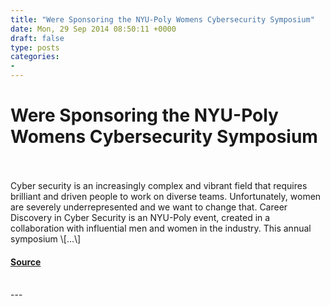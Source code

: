 ```yaml
---
title: "Were Sponsoring the NYU-Poly Womens Cybersecurity Symposium"
date: Mon, 29 Sep 2014 08:50:11 +0000
draft: false
type: posts
categories: 
- 
---
```

# Were Sponsoring the NYU-Poly Womens Cybersecurity Symposium

<br/>

<br/>
Cyber security is an increasingly complex and vibrant field that requires brilliant and driven people to work on diverse teams. Unfortunately, women are severely underrepresented and we want to change that. Career Discovery in Cyber Security is an NYU-Poly event, created in a collaboration with influential men and women in the industry. This annual symposium \[…\]

#### [Source](https://blog.trailofbits.com/2014/09/29/nyu-womens-cybersecurity-symposium/)

<br/>
---
